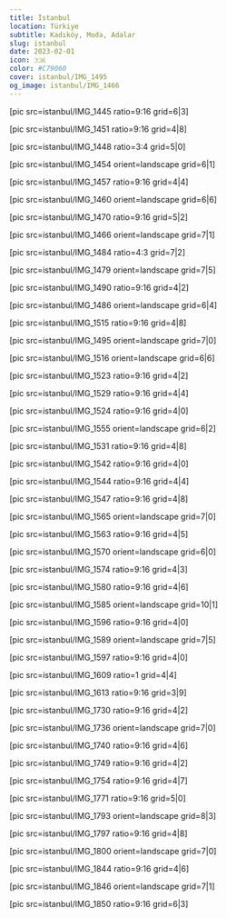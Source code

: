 ```yaml
---
title: İstanbul
location: Türkiye
subtitle: Kadıköy, Moda, Adalar
slug: istanbul
date: 2023-02-01
icon: 🇹🇷
color: #C79060
cover: istanbul/IMG_1495
og_image: istanbul/IMG_1466
---
```


[pic src=istanbul/IMG_1445 ratio=9:16 grid=6|3]

[pic src=istanbul/IMG_1451 ratio=9:16 grid=4|8]

[pic src=istanbul/IMG_1448 ratio=3:4 grid=5|0]

[pic src=istanbul/IMG_1454 orient=landscape grid=6|1]

[pic src=istanbul/IMG_1457 ratio=9:16 grid=4|4]

[pic src=istanbul/IMG_1460 orient=landscape grid=6|6]

[pic src=istanbul/IMG_1470 ratio=9:16 grid=5|2]

[pic src=istanbul/IMG_1466 orient=landscape grid=7|1]

[pic src=istanbul/IMG_1484 ratio=4:3 grid=7|2]

[pic src=istanbul/IMG_1479 orient=landscape grid=7|5]

[pic src=istanbul/IMG_1490 ratio=9:16 grid=4|2]

[pic src=istanbul/IMG_1486 orient=landscape grid=6|4]

[pic src=istanbul/IMG_1515 ratio=9:16 grid=4|8]

[pic src=istanbul/IMG_1495 orient=landscape grid=7|0]

[pic src=istanbul/IMG_1516 orient=landscape grid=6|6]

[pic src=istanbul/IMG_1523 ratio=9:16 grid=4|2]

[pic src=istanbul/IMG_1529 ratio=9:16 grid=4|4]

[pic src=istanbul/IMG_1524 ratio=9:16 grid=4|0]

[pic src=istanbul/IMG_1555 orient=landscape grid=6|2]

[pic src=istanbul/IMG_1531 ratio=9:16 grid=4|8]

[pic src=istanbul/IMG_1542 ratio=9:16 grid=4|0]

[pic src=istanbul/IMG_1544 ratio=9:16 grid=4|4]

[pic src=istanbul/IMG_1547 ratio=9:16 grid=4|8]

[pic src=istanbul/IMG_1565 orient=landscape grid=7|0]

[pic src=istanbul/IMG_1563 ratio=9:16 grid=4|5]

[pic src=istanbul/IMG_1570 orient=landscape grid=6|0]

[pic src=istanbul/IMG_1574 ratio=9:16 grid=4|3]

[pic src=istanbul/IMG_1580 ratio=9:16 grid=4|6]

[pic src=istanbul/IMG_1585 orient=landscape grid=10|1]

[pic src=istanbul/IMG_1596 ratio=9:16 grid=4|0]

[pic src=istanbul/IMG_1589 orient=landscape grid=7|5]

[pic src=istanbul/IMG_1597 ratio=9:16 grid=4|0]

[pic src=istanbul/IMG_1609 ratio=1 grid=4|4]

[pic src=istanbul/IMG_1613 ratio=9:16 grid=3|9]

[pic src=istanbul/IMG_1730 ratio=9:16 grid=4|2]

[pic src=istanbul/IMG_1736 orient=landscape grid=7|0]

[pic src=istanbul/IMG_1740 ratio=9:16 grid=4|6]

[pic src=istanbul/IMG_1749 ratio=9:16 grid=4|2]

[pic src=istanbul/IMG_1754 ratio=9:16 grid=4|7]

[pic src=istanbul/IMG_1771 ratio=9:16 grid=5|0]

[pic src=istanbul/IMG_1793 orient=landscape grid=8|3]

[pic src=istanbul/IMG_1797 ratio=9:16 grid=4|8]

[pic src=istanbul/IMG_1800 orient=landscape grid=7|0]

[pic src=istanbul/IMG_1844 ratio=9:16 grid=4|6]

[pic src=istanbul/IMG_1846 orient=landscape grid=7|1]

[pic src=istanbul/IMG_1850 ratio=9:16 grid=6|3]
